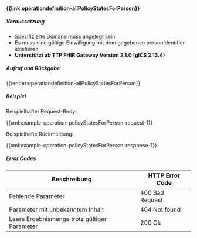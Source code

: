 #### **{{link:operationdefinition-allPolicyStatesForPerson}}**

##### **Voraussetzung** 
- Spezifizierte Domäne muss angelegt sein
- Es muss eine gültige Einwilligung mit dem gegebenen personIdentifier existieren
- **Unterstützt ab TTP FHIR Gateway Version 2.1.0 (gICS 2.13.4)**

##### **Aufruf und Rückgabe**
{{render:operationdefinition-allPolicyStatesForPerson}}

##### **Beispiel**
Beispielhafter Request-Body:

{{xml:example-operation-policyStatesForPerson-request-1}}

Beispielhafte Rückmeldung:

{{xml:example-operation-policyStatesForPerson-response-1}}

##### **Error Codes**

| Beschreibung|HTTP Error Code|
--- | --- 
|Fehlende Parameter|400 Bad Request|
|Parameter mit unbekanntem Inhalt|404 Not found|
|Leere Ergebnismenge trotz gültiger Parameter|200 Ok|